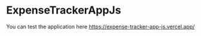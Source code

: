 # ExpenseTrackerAppJs

You can test the application here
https://expense-tracker-app-js.vercel.app/
